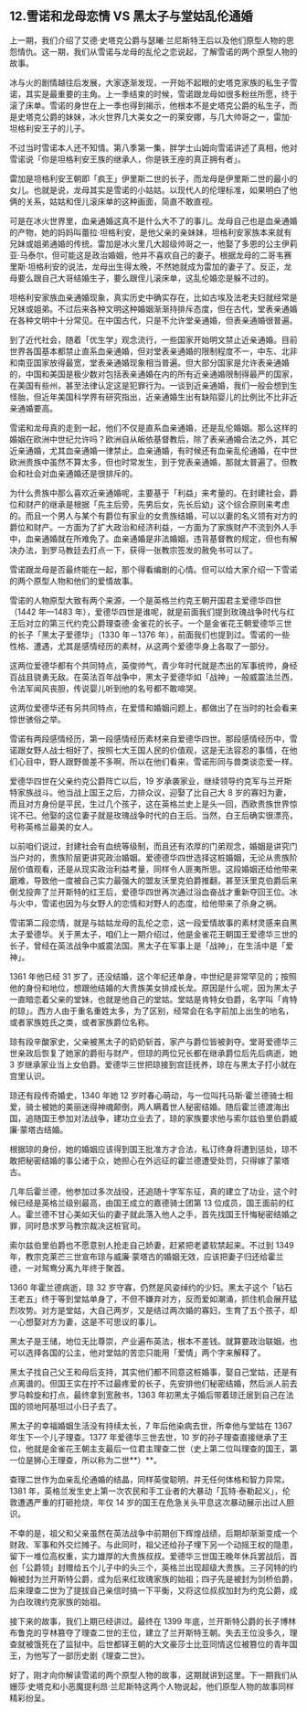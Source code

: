 ## 12.雪诺和龙母恋情 VS 黑太子与堂姑乱伦通婚
上一期，我们介绍了艾德·史塔克公爵与瑟曦·兰尼斯特王后以及他们原型人物的恩怨情仇。这一期，我们从雪诺与龙母的乱伦之恋说起，了解雪诺的两个原型人物的故事。


冰与火的剧情越往后发展，大家逐渐发现，一开始不起眼的史塔克家族的私生子雪诺，其实是最重要的主角。上一季结束的时候，雪诺跟龙母如很多粉丝所愿，终于滚了床单。雪诺的身世在上一季也得到揭示，他根本不是史塔克公爵的私生子，而是史塔克公爵的妹妹，冰火世界几大美女之一的莱安娜，与几大帅哥之一，雷加·坦格利安王子的儿子。


不过当时雪诺本人还不知情。第八季第一集，胖学士山姆向雪诺讲述了真相，他对雪诺说「你是坦格利安王族的继承人，你是铁王座的真正拥有者」。


雷加是坦格利安王朝即「疯王」伊里斯二世的长子，而龙母是伊里斯二世的最小的女儿。也就是说，龙母其实是雪诺的小姑姑。以现代人的伦理标准，如果明白了他俩的关系，姑姑和侄儿滚床单的这种画面，简直不敢直视。


可是在冰火世界里，血亲通婚这真不是什么大不了的事儿。龙母自己也是血亲通婚的产物，她的妈妈叫蕾拉·坦格利安，是他父亲的亲妹妹，坦格利安家族本来就有兄妹或姐弟通婚的传统。雷加是冰火里几大超级帅哥之一，他娶了多恩的公主伊莉亚·马泰尔，但可能这是政治婚姻，他并不喜欢自己的妻子。根据龙母的二哥韦赛里斯·坦格利安的说法，龙母出生得太晚，不然她就成为雷加的妻子了。反正，龙母要么跟自己大哥结婚生子，要么跟侄儿滚床单，这乱伦婚恋是躲不过的。


坦格利安家族血亲通婚现象，真实历史中确实存在，比如古埃及法老夫妇就经常是兄妹或姐弟。不过后来各种文明这种婚姻渐渐持排斥态度，但在古代，堂表亲通婚在各种文明中十分常见。在中国古代，只是不允许堂亲通婚，但表亲通婚很普遍。


到了近代社会，随着「优生学」观念流行，一些国家开始明文禁止近亲通婚。目前世界各国基本都禁止直系血亲通婚，但对堂表亲通婚的限制程度不一，中东、北非和南亚国家放得最宽，堂表亲通婚现象相当普遍。但大部分国家是允许表亲通婚的，中国和美国是极少数对包括表亲通婚在内的所有近亲通婚限制得最严的国家，在美国有些州，甚至法律认定这是犯罪行为。一谈到近亲通婚，我们一般会想到生怪胎，但近年美国科学界有研究指出，近亲通婚生出有缺陷婴儿的比例比不比非近亲通婚要高。


雪诺和龙母真的走到一起，他们不仅是直系血亲通婚，还是乱伦婚姻。那么这样的婚姻在欧洲中世纪允许吗？欧洲自从皈依基督教后，除了表亲通婚合法之外，其它近亲通婚，尤其血亲通婚一律禁止。血亲通婚，有时候还有血亲乱伦通婚，在中世欧洲贵族中虽然不算太多，但也时常发生，到于党表亲通婚，那就太普遍了。但教会和社会对血亲通婚还是很排斥的。


为什么贵族中那么喜欢近亲通婚呢，主要基于「利益」来考量的。在封建社会，爵位和财产的继承是根据「先主后旁，先男后女，先长后幼」这个综合原则来考虑的。而且一个男人与某个有爵位有家业的女贵族结婚，可以以妻的名义领有对方的爵位和财产。一方面为了扩大政治和经济利益，一方面为了家族财产不流到外人手中，血亲通婚就在所难免了。血亲通婚是非法婚姻，违背基督教的规定，但也有解决办法，到罗马教廷去打点一下，获得一张教宗签发的赦免书可以了。


雪诺跟龙母是否最终能在一起，那个得看编剧的心情。但可以给大家介绍一下雪诺的两个原型人物和他们的爱情故事。


雪诺的人物原型大致有两个来源，一个是英格兰约克王朝开国君主爱德华四世（1442 年—1483 年），爱德华四世是谁呢，就是前面我们提到玫瑰战争时代与红王后对立的第三代约克公爵理查德·金雀花的长子。一个是金雀花王朝爱德华三世的长子「黑太子爱德华」（1330 年－1376 年），前面我们也提到过。雪诺的一些性格、遭遇，尤其是感情经历的素材，从这两个爱德华身上各取了一部分。


这两位爱德华都有个共同特点，英俊帅气，青少年时代就是杰出的军事统帅，身经百战且骁勇无敌。在英法百年战争中，黑太子爱德华如「战神」一般威震法兰西，令法军闻风丧胆，传说婴儿听到他的名号都不敢啼哭。


这两位爱德华还有另共同特点，在爱情和婚姻问题上，都做出了在当时的社会看来惊世骇俗之举。


雪诺有两段感情经历，第一段感情经历素材来自爱德华四世。那段感情经历中，雪诺跟女野人战士相好了，按照七大王国人民的价值观，这是无法容忍的事情，在他们心目中，野人跟野兽差不多啊，所以在他们看来，雪诺形同与兽类谈恋爱一样。


爱德华四世在父亲约克公爵阵亡以后，19 岁承袭家业，继续领导约克军与兰开斯特家族战斗。他当战上国王之后，力排众议，迎娶了比自己大 8 岁的寡妇为妻，而且对方身份是平民，生过几个孩子，这在英格兰史上是头一回，西欧贵族世界惊诧不已。他娶的这位妻子就是玫瑰战争时代的白王后。当然，白王后确实很漂亮，号称英格兰最美的女人。


以前咱们说过，封建社会有血统等级制，而且还有浓厚的门弟观念，婚姻是讲究门当户对的，贵族阶层更讲究政治婚姻。爱德德华四世选择这桩婚姻，无论从贵族阶层价值观看，还是从现实政治利益考量，同样令人匪夷所思。这段婚姻还给他带来磨难，导致他一度被自己实力最强大的盟友沃里克伯爵推翻，甚至沃里克伯爵后来倒戈投奔了兰开斯特的红王后，爱德华四世再次通过浴血奋战才重新夺回王位。冰与火中，雪诺也因为与女野人的恋情和对野人的态度，给他带来了杀身之祸。


雪诺第二段恋情，就是与姑姑龙母的乱伦之恋，这一段爱情故事的素材灵感来自黑太子爱德华。关于黑太子，咱们上一期介绍过，他是金雀花王朝国王爱德华三世的长子，曾经在英法战争中威震法国。黑太子在军事上是「战神」，在生活中是「爱神」。


1361 年他已经 31 岁了，还没结婚，这个年纪还单身，中世纪是非常罕见的；按照他的身份和地位，想跟他结婚的大贵族美女排成长龙。原因是什么呢，因为黑太子一直暗恋着父亲的堂妹，也就是他自己的堂姑。堂姑是肯特女伯爵，名字叫「肯特的琼」。西方人由于重名重姓太多，为了区别，经常会在名字前加上出生的地名，或者家族姓氏之类，或者家族爵位名称。


琼有段辛酸家史，父亲被黑太子的奶奶斩首，家产与爵位皆被剥夺。堂哥爱德华三世亲政后恢复了她家的爵衔与财产，但琼的两位兄长都在继承爵位后先后病逝，她 3 岁继承家业当上女伯爵。爱德华三世把琼接到宫廷抚养，琼在与黑太子打小就在宫里认识。


琼还有段传奇婚史，1340 年她 12 岁时春心萌动，与一位叫托马斯·霍兰德骑士相爱，骑士被她的美丽迷得神魂颠倒，两人瞒着世人秘密结婚。随后霍兰德渡海出国，追随国王参加对法战争，建功立业去了，琼的家族要求他与索尔兹伯里伯爵威廉·蒙塔古结婚。


根据琼的身份，她的婚姻应该得到国王批准方才合法，私订终身将遭到惩处，琼不敢把秘密结婚的事公诸于众，她担心在外远征的霍兰德遭受处罚，只得嫁了蒙塔古。


几年后霍兰德，他参加过多次战役，还追随十字军东征，真的建立了功业，这个时候已经是英格兰级别最高，由国王成立的嘉德骑士团第 13 位成员，国王面前的红人。霍兰德不甘心美如天仙的妻子就此落入他人之手，首先找国王忏悔秘密结婚之罪，同时恳求罗马教宗裁决这桩官司。


索尔兹伯里伯爵也不愿意别人抢走自己娇妻，赶紧把老婆软禁起来。不过到 1349 年，教宗克莱芒三世宣布琼与威廉·蒙塔古的婚姻无效，应该把妻子归还给霍兰德，一对鸳鸯分离九年终于聚首。


1360 年霍兰德病逝，琼 32 岁守寡，仍然是风姿绰约的少妇。黑太子这个「钻石王老五」终于等到堂姑单身了，不但不嫌弃对方，反而爱如潮涌，抓住机会展开猛烈攻势。对方是堂姑，大自己两岁，又是结过两次婚的寡妇，生育了五个孩子，却一心想娶对方为妻，这是不可思议的事儿。


黑太子是王储，地位无比尊崇，产业遍布英法，根本不差钱。就算要政治联姻，也可以选择各国的公主，他对堂姑的苦恋只能用「爱情」两个字来解释了。


黑太子找自己父王和母后支持，其实他们都不同意这桩婚事，娶自己堂姑，还是有点离谱的。但国王实在拧不过最疼爱的长子，先安排他们秘密结婚，然后派人前去罗马斡旋和打点，最终拿到宽赦书，1363 年初黑太子婚后带着琼迁居到自己在法国的领地阿基坦过小日子去了。


黑太子的幸福婚姻生活没有持续太长，7 年后他染病去世，所幸他与堂姑在 1367 年生下一个儿子理查。1377 年爱德华三世去世，10 岁的孙子理查直接继承了王位，他就是金雀花王朝主支最后一位君主理查二世（史上第二位叫理查的国王，第一位是狮心王理查，所以称为二世**）**。


查理二世作为血亲乱伦通婚的结晶，同样英俊聪明，并无任何体格和智力异常。1381 年，英格兰发生史上第一次农民和手工业者的大暴动「瓦特·泰勒起义」，伦敦遭遇严重的打砸抢烧，年仅 14 岁的国王在危急关头平息这次暴动展示出过人胆识。


不幸的是，祖父和父亲虽然在英法战争中前期创下辉煌战绩，后期却渐渐变成一个财政、军事和外交烂摊子。与此同时，祖父还给孙子埋下另一个动摇王权的隐患，留下一堆位高权重，实力雄厚的大贵族叔叔。爱德华三世国王晚年休兵罢战后，首创「公爵领」封赠给五个儿子中的头三个，英格兰出现超级大贵族。三子冈特的约翰被封为兰开斯特公爵，成为后来红玫瑰家族的始祖；四子先是被封为剑桥伯爵，后来理查二世为了提拔自己亲信时搞一下平衡，又将这位叔叔加封为约克公爵，成为白玫瑰约克家族的始祖。


接下来的故事，我们上期已经讲过。最终在 1399 年底，兰开斯特公爵的长子博林布鲁克的亨林篡夺了理查二世的王位，建立了兰开斯特王朝。失去王位没多久，理查就被饿死在了监狱中。后世都铎王朝的大文豪莎士比亚同情这位被篡位的青年国王，为他写了一部历史剧《理查二世》。


好了，刚才向你解读雪诺的两个原型人物的故事，这期就讲到这里。下一期我们从姗莎·史塔克和小恶魔提利昂·兰尼斯特这两个人物说起，他们原型人物的故事同样精彩纷呈。

